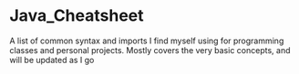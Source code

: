 # Java_Cheatsheet
A list of common syntax and imports I find myself using for programming classes and personal projects. Mostly covers the very basic concepts, and will be updated as I go
